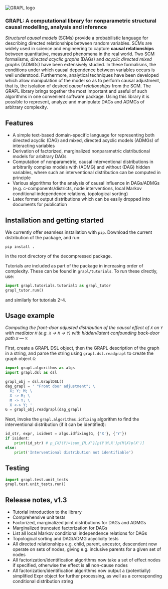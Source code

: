 ![GRAPL logo](https://raw.githubusercontent.com/max-little/GRAPL/main/grapl.png)
### GRAPL: A computational library for nonparametric structural causal modelling, analysis and inference

*Structural causal models* (SCMs) provide a probabilistic language for describing directed relationships between random variables. SCMs are widely used in science and engineering to capture **causal relationships** between quantitative, measured phenomena in the real world. Two SCM formalisms, *directed acyclic graphs* (DAGs) and *acyclic directed mixed graphs* (ADMGs) have been extensively studied. In these formalisms, the conditions under which causal dependence between variables occurs is well understood. Furthermore, analytical techniques have been developed which allow manipulation of the model so as to perform causal adjustment, that is, the isolation of desired *causal relationships* from the SCM. The GRAPL library brings together the most important and useful of such algorithms in one convenient software package. Using this library it is possible to represent, analyze and manipulate DAGs and ADMGs of arbitrary complexity.

## Features
- A simple text-based domain-specific language for representing both directed acyclic (DAG) and mixed, directed acyclic models (ADMGs) of interacting variables
- Derivation of factorized, marginalized nonparametric distributional models for arbitrary DAGs
- Computation of nonparametric, causal interventional distributions in arbitrarily complex models with (ADMG) and without (DAG) hidden variables, where such an interventional distribution can be computed in principle
- Various algorithms for the analysis of causal influence in DAGs/ADMGs (e.g. c-components/districts, node interventions, local Markov conditional independence relations, topological sorting)
- Latex format output distributions which can be easily dropped into documents for publication

## Installation and getting started

We currently offer seamless installation with  `pip`. Download the current distribution of the package, and run:
```
pip install .
```
in the root directory of the decompressed package.

Tutorials are included as part of the package in increasing order of complexity. These can be found in `grapl/tutorials`.
To run these directly, use:
```python
import grapl.tutorials.tutorial1 as grapl_tutor
grapl_tutor.run()
```
and similarly for tutorials 2-4.

## Usage example
*Computing the front-door adjusted distribution of the causal effect of `X` on `Y` with mediator `M` (e.g. `X` &rarr; `M` &rarr; `Y`) with hidden/latent confounding back-door path `X` &mdash; `Y`.*

First, create a GRAPL DSL object, then the GRAPL description of the graph in a string, and parse the string using `grapl.dsl.readgrapl` to create the graph object `G`:

```python
import grapl.algorithms as algs
import grapl.dsl as dsl

grapl_obj = dsl.GraplDSL()
dag_grapl = ' "Front door adjustment"; \
  X; Y; M; \
  X -> M; \
  M -> Y; \
  X <-> Y; '
G = grapl_obj.readgrapl(dag_grapl)
```

Next, invoke the `grapl.algorithms.idfixing` algorithm to find the interventional distribution (if it can be identified):

```python
id_str, expr, isident = algs.idfixing(G, {'X'}, {'Y'})
if isident:
    print(id_str) # p_{X}(Y)=\sum_{M,X'}[p(Y|M,X')p(M|X)p(X')]
else:
    print('Interventional distribution not identifiable')
```

## Testing

```python
import grapl.test.unit_tests
grapl.test.unit_tests.run()
```

## Release notes, v1.3
- Tutorial introduction to the library
- Comprehensive unit tests
- Factorized, marginalized joint distributions for DAGs and ADMGs
- Marginalized truncated factorization for DAGs
- List all local Markov conditional independence relations for DAGs
- Topological sorting and DAG/ADMG acyclicity tests
- All directed relationships e.g. child, parent, ancestor, descendent now operate on sets of nodes, giving e.g. inclusive parents for a given set of nodes
- All factorization/identification algorithms now take a set of effect nodes if specified, otherwise the effect is all non-cause nodes
- All factorization/identification algorithms now output a (potentially) simplified  Expr object for further processing, as well as a corresponding conditional distribution string
